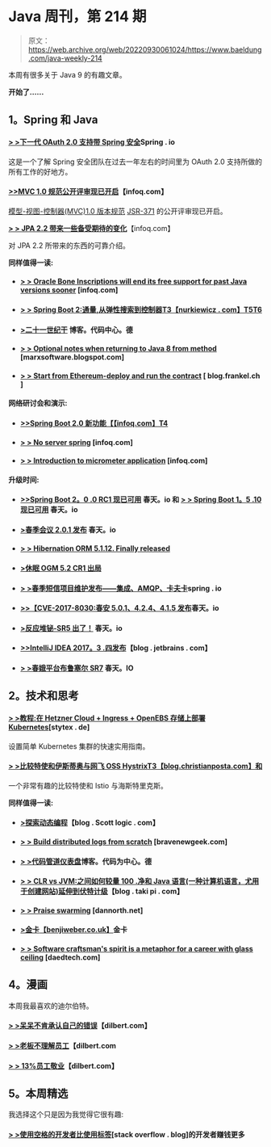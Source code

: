 # Java 周刊，第 214 期

> 原文：<https://web.archive.org/web/20220930061024/https://www.baeldung.com/java-weekly-214>

本周有很多关于 Java 9 的有趣文章。

**开始了……**

## **1。Spring 和 Java**

#### [**> >下一代 OAuth 2.0 支持带 Spring 安全**](https://web.archive.org/web/20221208143841/https://spring.io/blog/2018/01/30/next-generation-oauth-2-0-support-with-spring-security)Spring . io

这是一个了解 Spring 安全团队在过去一年左右的时间里为 OAuth 2.0 支持所做的所有工作的好地方。

#### [**>>MVC 1.0 规范公开评审现已开启**](https://web.archive.org/web/20221208143841/https://www.infoq.com/news/2018/01/mvc-1.0-public-review?utm_campaign=infoq_content&utm_source=infoq&utm_medium=feed&utm_term=Java)【infoq.com】

[模型-视图-控制器(MVC)1.0 版本规范](https://web.archive.org/web/20221208143841/https://www.mvc-spec.org/news/2017/12/18/public-review.html) [JSR-371](https://web.archive.org/web/20221208143841/https://jcp.org/en/jsr/detail?id=371) 的公开评审现已开启。

[**> > JPA 2.2 带来一些备受期待的变化**](https://web.archive.org/web/20221208143841/https://www.infoq.com/articles/JPA-2.2-Brings-Highly-Anticipated-Changes)【infoq.com】

对 JPA 2.2 所带来的东西的可靠介绍。

**同样值得一读:**

*   #### [**> > Oracle Bone Inscriptions will end its free support for past Java versions sooner**](https://web.archive.org/web/20221208143841/https://www.infoq.com/news/2018/01/JavaSupportJan18) [infoq.com]

*   #### [**> > Spring Boot 2:通量,从弹性搜索到控制器**T3【nurkiewicz . com】T5T6](https://web.archive.org/web/20221208143841/http://www.nurkiewicz.com/2018/01/spring-boot-2-fluxes-from-elasticsearch.html)

*   #### [**>二十一世纪干**](https://web.archive.org/web/20221208143841/https://blog.codecentric.de/en/2018/01/dry-in-the-21st-century/) 博客。代码中心。德

*   #### **[> > Optional notes when returning to Java 8 from method](https://web.archive.org/web/20221208143841/https://marxsoftware.blogspot.com/2018/01/single-jdk8-optional-return.html)** [marxsoftware.blogspot.com]

*   #### [**> > Start from Ethereum-deploy and run the contract**](https://web.archive.org/web/20221208143841/https://blog.frankel.ch/starting-ethereum/3/#gsc.tab=0) [ blog.frankel.ch ]

**网络研讨会和演示:**

*   #### [**>>Spring Boot 2.0 新功能**【【infoq.com】T4](https://web.archive.org/web/20221208143841/https://www.infoq.com/presentations/spring-boot-2)

*   #### [**> > No server spring**](https://web.archive.org/web/20221208143841/https://www.infoq.com/presentations/spring-cloud-function) [infoq.com]

*   #### [**> > Introduction to micrometer application**](https://web.archive.org/web/20221208143841/https://www.infoq.com/presentations/micrometer) [infoq.com]

**升级时间:**

*   #### [**>>Spring Boot 2。0 .0 RC1 现已可用**](https://web.archive.org/web/20221208143841/https://spring.io/blog/2018/01/31/spring-boot-2-0-0-rc1-available-now) 春天。io 和 [**> > Spring Boot 1。5 .10 现已可用**](https://web.archive.org/web/20221208143841/https://spring.io/blog/2018/01/31/spring-boot-1-5-10-available-now) 春天。io

*   #### [**>春季会议 2.0.1 发布**](https://web.archive.org/web/20221208143841/https://spring.io/blog/2018/01/25/spring-session-2-0-1-released) 春天。io

*   #### [**> > Hibernation ORM 5.1.12\. Finally released**](https://web.archive.org/web/20221208143841/http://in.relation.to/2018/01/26/hibernate-orm-5112-final-release/)

*   #### **[>休眠 OGM 5.2 CR1 出局](https://web.archive.org/web/20221208143841/http://in.relation.to/2018/01/29/hibernate-ogm-5-2-CR1-released/)**

*   #### [**> >春季短信项目维护发布——集成、AMQP、卡夫卡**](https://web.archive.org/web/20221208143841/https://spring.io/blog/2018/01/29/spring-messaging-projects-maintenance-releases-integration-amqp-kafka)spring . io

*   #### [**>>【CVE-2017-8030:春安 5.0.1、4.2.4、4.1.5 发布**](https://web.archive.org/web/20221208143841/https://spring.io/blog/2018/01/30/cve-2017-8030-spring-security-5-0-1-4-2-4-4-1-5-released)春天。io

*   #### [**>反应堆铋-SR5 出了！**](https://web.archive.org/web/20221208143841/https://spring.io/blog/2018/01/30/reactor-bismuth-sr5-is-out) 春天。io

*   #### [**>>IntelliJ IDEA 2017。3 .四发布**](https://web.archive.org/web/20221208143841/https://blog.jetbrains.com/idea/2018/01/intellij-idea-2017-3-4-is-released/)【blog . jetbrains . com】

*   #### **[> >春娥平台布鲁塞尔 SR7](https://web.archive.org/web/20221208143841/https://spring.io/blog/2018/01/31/spring-io-platform-brussels-sr7)** 春天。IO

## **2。技术和思考**

#### **[> >教程:在 Hetzner Cloud + Ingress + OpenEBS 存储上部署 Kubernetes](https://web.archive.org/web/20221208143841/http://stytex.de/blog/2018/01/29/deploy-kubernetes-hetzner-cloud-openebs/)**[stytex . de]

设置简单 Kubernetes 集群的快速实用指南。

#### [**> >比较特使和伊斯蒂奥与网飞 OSS Hystrix**T3【blog.christianposta.com】和](https://web.archive.org/web/20221208143841/http://blog.christianposta.com/microservices/comparing-envoy-and-istio-circuit-breaking-with-netflix-hystrix/)

一个非常有趣的比较特使和 Istio 与海斯特里克斯。

**同样值得一读:**

*   #### **[>探索动态编程](https://web.archive.org/web/20221208143841/http://blog.scottlogic.com/2018/01/30/exploring-dynamic-programming.html)**【blog . Scott logic . com】

*   #### **[> > Build distributed logs from scratch](https://web.archive.org/web/20221208143841/https://bravenewgeek.com/building-a-distributed-log-from-scratch-part-5-sketching-a-new-system/)** [bravenewgeek.com]

*   #### [**> >代码管道仪表盘**](https://web.archive.org/web/20221208143841/https://blog.codecentric.de/en/2018/01/aws-codepipeline-dashboard/)博客。代码为中心。德

*   #### [**> > CLR vs JVM:之间如何较量 100 .净和 Java 语言(一种计算机语言，尤用于创建网站)延伸到伏特计级**](https://web.archive.org/web/20221208143841/https://blog.takipi.com/clr-vs-jvm-how-the-battle-between-net-and-java-extends-to-the-vm-level/)【blog . taki pi . com】

*   #### [**> > Praise swarming**](https://web.archive.org/web/20221208143841/https://dannorth.net/2018/01/26/in-praise-of-swarming/) [dannorth.net]

*   #### [**>金卡**【benjiweber.co.uk】](https://web.archive.org/web/20221208143841/http://benjiweber.co.uk/blog/2018/01/29/gold-cards/)金卡

*   #### **[> > Software craftsman's spirit is a metaphor for a career with glass ceiling](https://web.archive.org/web/20221208143841/https://www.daedtech.com/software-craftsmanship-glass-ceiling/)** [daedtech.com]

## **4。漫画**

本周我最喜欢的迪尔伯特。

#### [**> >呆呆不肯承认自己的错误**](https://web.archive.org/web/20221208143841/http://dilbert.com/strip/2018-01-27)【dilbert.com】

#### [**> >老板不理解员工**](https://web.archive.org/web/20221208143841/http://dilbert.com/strip/2011-05-20)【dilbert.com

#### [**> > 13%员工敬业**](https://web.archive.org/web/20221208143841/http://dilbert.com/strip/2015-01-23)【dilbert.com】

## **5。本周精选**

我选择这个只是因为我觉得它很有趣:

#### **[> >使用空格的开发者比使用标签](https://web.archive.org/web/20221208143841/https://stackoverflow.blog/2017/06/15/developers-use-spaces-make-money-use-tabs/)**[stack overflow . blog]的开发者赚钱更多